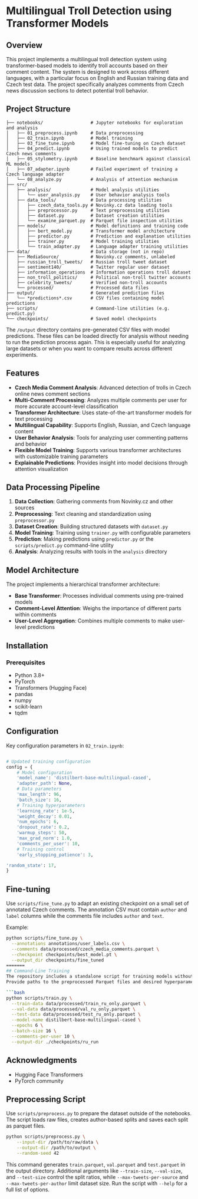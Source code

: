 # Multilingual Troll Detection using Transformer Models

## Overview
This project implements a multilingual troll detection system using transformer-based models to identify troll accounts based on their comment content. The system is designed to work across different languages, with a particular focus on English and Russian training data and Czech test data. The project specifically analyzes comments from Czech news discussion sections to detect potential troll behavior.

## Project Structure
```
├── notebooks/                  # Jupyter notebooks for exploration and analysis
│   ├── 01_preprocess.ipynb     # Data preprocessing
│   ├── 02_train.ipynb          # Model training
│   ├── 03_fine_tune.ipynb      # Model fine-tuning on Czech dataset
│   ├── 04_predict.ipynb        # Using trained models to predict Czech news comments
│   ├── 05_stylometry.ipynb     # Baseline benchmark against classical ML models
│   ├── 07_adapter.ipynb        # Failed experiment of training a Czech language adapter
│   └── 08_analyze.py           # Analysis of attention mechanism
├── src/  
│   ├── analysis/               # Model analysis utilities
│   │   └── user_analysis.py    # User behavior analysis tools
│   ├── data_tools/             # Data processing utilities
│   │   ├── czech_data_tools.py # Novinky.cz data loading tools
│   │   ├── preprocessor.py     # Text preprocessing utilities
│   │   ├── dataset.py          # Dataset creation utilities
│   │   └── examine_parquet.py  # Parquet file inspection utilities
│   ├── models/                 # Model definitions and training code
│   │   ├── bert_model.py       # Transformer model architecture
│   │   ├── predictor.py        # Prediction and explanation utilities
│   │   ├── trainer.py          # Model training utilities
│   │   └── train_adapter.py    # Language adapter training utilities
├── data/                       # Data storage (not in repo)
│   ├── MediaSource/            # Novinky.cz comments, unlabeled
│   ├── russian_troll_tweets/   # Russian troll tweet dataset
│   ├── sentiment140/           # Twitter regular user dataset
│   ├── information_operations  # Information operations troll dataset
│   ├── non_troll_politics/     # Political non-troll twitter accounts
│   ├── celebrity_tweets/       # Verified non-troll accounts
│   └── processed/              # Processed data files
├── output/                     # Generated prediction files
│   └── *predictions*.csv       # CSV files containing model predictions
├── scripts/                    # Command-line utilities (e.g. predict.py)
└── checkpoints/                # Saved model checkpoints
```

The `/output` directory contains pre-generated CSV files with model predictions. These files can be loaded directly for analysis without needing to run the prediction process again. This is especially useful for analyzing large datasets or when you want to compare results across different experiments.

## Features
- **Czech Media Comment Analysis**: Advanced detection of trolls in Czech online news comment sections
- **Multi-Comment Processing**: Analyzes multiple comments per user for more accurate account-level classification
- **Transformer Architecture**: Uses state-of-the-art transformer models for text processing
- **Multilingual Capability**: Supports English, Russian, and Czech language content
- **User Behavior Analysis**: Tools for analyzing user commenting patterns and behavior
- **Flexible Model Training**: Supports various transformer architectures with customizable training parameters
- **Explainable Predictions**: Provides insight into model decisions through attention visualization

## Data Processing Pipeline
1. **Data Collection**: Gathering comments from Novinky.cz and other sources
2. **Preprocessing**: Text cleaning and standardization using `preprocessor.py`
3. **Dataset Creation**: Building structured datasets with `dataset.py`
4. **Model Training**: Training using `trainer.py` with configurable parameters
5. **Prediction**: Making predictions using `predictor.py` or the `scripts/predict.py` command-line utility
6. **Analysis**: Analyzing results with tools in the `analysis` directory

## Model Architecture
The project implements a hierarchical transformer architecture:
- **Base Transformer**: Processes individual comments using pre-trained models
- **Comment-Level Attention**: Weighs the importance of different parts within comments
- **User-Level Aggregation**: Combines multiple comments to make user-level predictions

## Installation
### Prerequisites
- Python 3.8+
- PyTorch
- Transformers (Hugging Face)
- pandas
- numpy
- scikit-learn
- tqdm

## Configuration
Key configuration parameters in `02_train.ipynb`:
```python

# Updated training configuration
config = {
    # Model configuration
    'model_name': 'distilbert-base-multilingual-cased',
    'adapter_path': None,
    # Data parameters
    'max_length': 96,
    'batch_size': 16,
    # Training hyperparameters
    'learning_rate': 1e-5,
    'weight_decay': 0.01,
    'num_epochs': 6,
    'dropout_rate': 0.2,
    'warmup_steps': 50,
    'max_grad_norm': 1.0,
    'comments_per_user': 10,
    # Training control
    'early_stopping_patience': 3,

'random_state': 17,
}
```

## Fine-tuning
Use `scripts/fine_tune.py` to adapt an existing checkpoint on a small set of
annotated Czech comments. The annotation CSV must contain `author` and `label`
columns while the comments file includes `author` and `text`.

Example:
```bash
python scripts/fine_tune.py \
  --annotations annotations/user_labels.csv \
  --comments data/processed/czech_media_comments.parquet \
  --checkpoint checkpoints/best_model.pt \
  --output_dir checkpoints/fine_tuned
=======
## Command-Line Training
The repository includes a standalone script for training models without using the notebooks.
Provide paths to the preprocessed Parquet files and desired hyperparameters:

```bash
python scripts/train.py \
  --train-data data/processed/train_ru_only.parquet \
  --val-data data/processed/val_ru_only.parquet \
  --test-data data/processed/test_ru_only.parquet \
  --model-name distilbert-base-multilingual-cased \
  --epochs 6 \
  --batch-size 16 \
  --comments-per-user 10 \
  --output-dir ./checkpoints/ru_run
```

## Acknowledgments
- Hugging Face Transformers
- PyTorch community

## Preprocessing Script
Use `scripts/preprocess.py` to prepare the dataset outside of the notebooks.
The script loads raw files, creates author-based splits and saves each split as
parquet files.

```bash
python scripts/preprocess.py \
    --input-dir /path/to/raw/data \
    --output-dir /path/to/output \
    --random-seed 42
```

This command generates `train.parquet`, `val.parquet` and `test.parquet` in the
output directory. Additional arguments like `--train-size`, `--val-size`, and
`--test-size` control the split ratios, while `--max-tweets-per-source` and
`--max-tweets-per-author` limit dataset size. Run the script with `--help` for a
full list of options.
